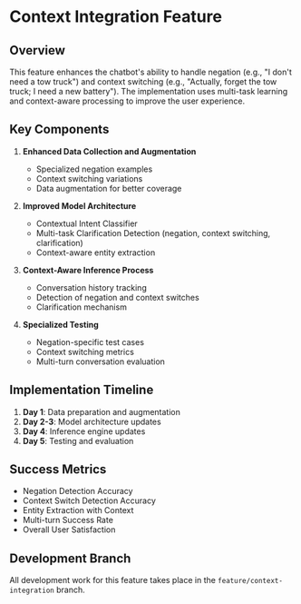 # Context Integration Feature

## Overview

This feature enhances the chatbot's ability to handle negation (e.g., "I don't need a tow truck") and context switching (e.g., "Actually, forget the tow truck; I need a new battery"). The implementation uses multi-task learning and context-aware processing to improve the user experience.

## Key Components

1. **Enhanced Data Collection and Augmentation**

   - Specialized negation examples
   - Context switching variations
   - Data augmentation for better coverage

2. **Improved Model Architecture**

   - Contextual Intent Classifier
   - Multi-task Clarification Detection (negation, context switching, clarification)
   - Context-aware entity extraction

3. **Context-Aware Inference Process**

   - Conversation history tracking
   - Detection of negation and context switches
   - Clarification mechanism

4. **Specialized Testing**
   - Negation-specific test cases
   - Context switching metrics
   - Multi-turn conversation evaluation

## Implementation Timeline

1. **Day 1**: Data preparation and augmentation
2. **Day 2-3**: Model architecture updates
3. **Day 4**: Inference engine updates
4. **Day 5**: Testing and evaluation

## Success Metrics

- Negation Detection Accuracy
- Context Switch Detection Accuracy
- Entity Extraction with Context
- Multi-turn Success Rate
- Overall User Satisfaction

## Development Branch

All development work for this feature takes place in the `feature/context-integration` branch.

